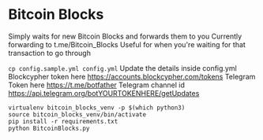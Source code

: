 # Bitcoin Blocks

Simply waits for new Bitcoin Blocks and forwards them to you
Currently forwarding to t.me/Bitcoin_Blocks
Useful for when you're waiting for that transaction to go through

`cp config.sample.yml config.yml`
Update the details inside config.yml
Blockcypher token here https://accounts.blockcypher.com/tokens
Telegram Token here https://t.me/botfather
Telegram channel id https://api.telegram.org/botYOURTOKENHERE/getUpdates
```
virtualenv bitcoin_blocks_venv -p $(which python3)
source bitcoin_blocks_venv/bin/activate
pip install -r requirements.txt
python BitcoinBlocks.py
```